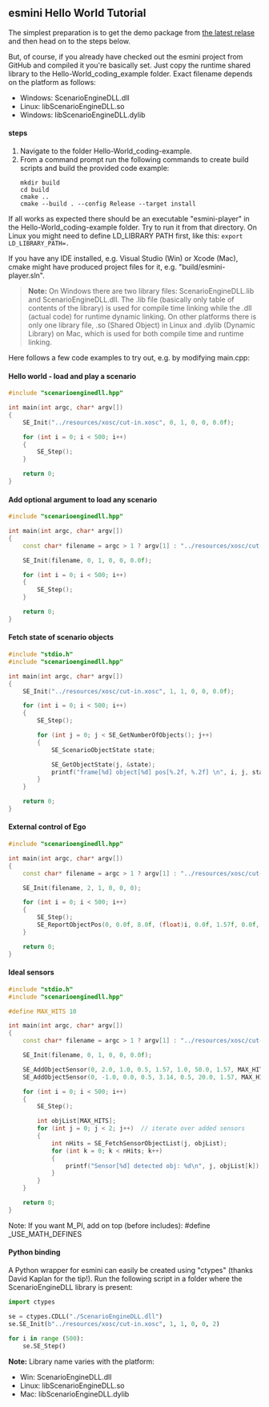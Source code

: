 ## esmini Hello World Tutorial
The simplest preparation is to get the demo package from [the latest relase](https://github.com/esmini/esmini/releases/latest) and then head on to the steps below.

But, of course, if you already have checked out the esmini project from GitHub and compiled it you're basically set. Just copy the runtime shared library to the Hello-World_coding_example folder. Exact filename depends on the platform as follows: 
* Windows: ScenarioEngineDLL.dll
* Linux: libScenarioEngineDLL.so
* Windows: libScenarioEngineDLL.dylib

#### steps
1. Navigate to the folder Hello-World_coding-example.
1. From a command prompt run the following commands to create build scripts and build the provided code example:
	```
	mkdir build
	cd build
	cmake ..
	cmake --build . --config Release --target install
	```
If all works as expected there should be an executable "esmini-player" in the Hello-World_coding-example folder. Try to run it from that directory. 
On Linux you might need to define LD_LIBRARY PATH first, like this: ```export LD_LIBRARY_PATH=.```

If you have any IDE installed, e.g. Visual Studio (Win) or Xcode (Mac), cmake might have produced project files for it, e.g. "build/esmini-player.sln".

> **Note:** On Windows there are two library files: ScenarioEngineDLL.lib and ScenarioEngineDLL.dll. The .lib file (basically only table of contents of the library) is used for compile time linking while the .dll (actual code) for runtime dynamic linking. On other platforms there is only one library file, .so (Shared Object) in Linux and .dylib (Dynamic Library) on Mac, which is used for both compile time and runtime linking.

Here follows a few code examples to try out, e.g. by modifying main.cpp:

#### Hello world - load and play a scenario
```C++
#include "scenarioenginedll.hpp"

int main(int argc, char* argv[])
{
	SE_Init("../resources/xosc/cut-in.xosc", 0, 1, 0, 0, 0.0f);

	for (int i = 0; i < 500; i++)
	{
		SE_Step();
	}

	return 0;
}
```
#### Add optional argument to load any scenario
```C++
#include "scenarioenginedll.hpp"

int main(int argc, char* argv[])
{
	const char* filename = argc > 1 ? argv[1] : "../resources/xosc/cut-in.xosc";

	SE_Init(filename, 0, 1, 0, 0, 0.0f);

	for (int i = 0; i < 500; i++)
	{
		SE_Step();
	}

	return 0;
}
```
#### Fetch state of scenario objects
```C++
#include "stdio.h"
#include "scenarioenginedll.hpp"

int main(int argc, char* argv[])
{
	SE_Init("../resources/xosc/cut-in.xosc", 1, 1, 0, 0, 0.0f);

	for (int i = 0; i < 500; i++)
	{
		SE_Step();

		for (int j = 0; j < SE_GetNumberOfObjects(); j++)
		{
			SE_ScenarioObjectState state;

			SE_GetObjectState(j, &state);
			printf("frame[%d] object[%d] pos[%.2f, %.2f] \n", i, j, state.x, state.y);
		}
	}

	return 0;
}

```
#### External control of Ego
```C++
#include "scenarioenginedll.hpp"

int main(int argc, char* argv[])
{
	const char* filename = argc > 1 ? argv[1] : "../resources/xosc/cut-in.xosc";

	SE_Init(filename, 2, 1, 0, 0, 0);

	for (int i = 0; i < 500; i++)
	{
		SE_Step();
		SE_ReportObjectPos(0, 0.0f, 8.0f, (float)i, 0.0f, 1.57f, 0.0f, 0.0f, 15.0f);
	}

	return 0;
}
```
#### Ideal sensors
```C++
#include "stdio.h"
#include "scenarioenginedll.hpp"

#define MAX_HITS 10

int main(int argc, char* argv[])
{
	const char* filename = argc > 1 ? argv[1] : "../resources/xosc/cut-in.xosc";

	SE_Init(filename, 0, 1, 0, 0, 0.0f);

	SE_AddObjectSensor(0, 2.0, 1.0, 0.5, 1.57, 1.0, 50.0, 1.57, MAX_HITS);
	SE_AddObjectSensor(0, -1.0, 0.0, 0.5, 3.14, 0.5, 20.0, 1.57, MAX_HITS);

	for (int i = 0; i < 500; i++)
	{
		SE_Step();

		int objList[MAX_HITS];
		for (int j = 0; j < 2; j++)  // iterate over added sensors
		{
			int nHits = SE_FetchSensorObjectList(j, objList);
			for (int k = 0; k < nHits; k++)
			{
				printf("Sensor[%d] detected obj: %d\n", j, objList[k]);
			}
		}
	}

	return 0;
}
```
Note: If you want M_PI, add on top (before includes): #define _USE_MATH_DEFINES

#### Python binding

A Python wrapper for esmini can easily be created using "ctypes" (thanks David Kaplan for the tip!). Run the following script in a folder where the ScenarioEngineDLL library is present:
```Python
import ctypes

se = ctypes.CDLL("./ScenarioEngineDLL.dll")
se.SE_Init(b"../resources/xosc/cut-in.xosc", 1, 1, 0, 0, 2)
 
for i in range (500):
    se.SE_Step()
```
**Note:** Library name varies with the platform:
* Win: ScenarioEngineDLL.dll
* Linux: libScenarioEngineDLL.so
* Mac: libScenarioEngineDLL.dylib